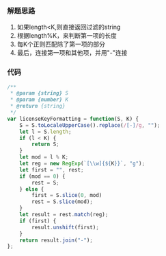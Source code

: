 ### 解题思路
1. 如果length<K,则直接返回过滤的string
2. 根据length%K，来判断第一项的长度
3. 每K个正则匹配除了第一项的部分
4. 最后，连接第一项和其他项，并用"-"连接

### 代码

```javascript
/**
 * @param {string} S
 * @param {number} K
 * @return {string}
 */
var licenseKeyFormatting = function(S, K) {
    S = S.toLocaleUpperCase().replace(/[-]/g, "");
    let l = S.length;
    if (l < K) {
        return S;
    }
    let mod = l % K;
    let reg = new RegExp(`[\\w]{${K}}`, "g");
    let first = "", rest;
    if (mod == 0) {
        rest = S;
    } else {
        first = S.slice(0, mod)
        rest = S.slice(mod);
    }
    let result = rest.match(reg);
    if (first) {
        result.unshift(first);
    }
    return result.join("-");
};
```